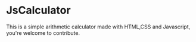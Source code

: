 # JsCalculator
This is a simple arithmetic calculator made with HTML,CSS and Javascript, you're welcome to contribute.
